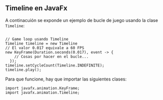 ## Timeline en JavaFx

A continacuión se exponde un ejemplo de bucle de juego usando la clase `Timeline`:

```

// Game loop usando Timeline
Timeline timeline = new Timeline
// El valor 0.017 equivale a 60 FPS
new KeyFrame(Duration.seconds(0.017), event -> {
    // Cosas por hacer en el bucle...
  });                
timeline.setCycleCount(Timeline.INDEFINITE);
timeline.play();        
```

Para que funcione, hay que importar las siguientes clases:

```
import javafx.animation.KeyFrame;
import javafx.animation.Timeline;
```
